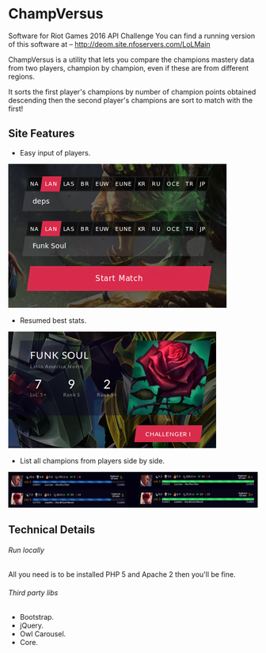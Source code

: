 # ChampVersus
Software for Riot Games 2016 API Challenge
You can find a running version of this software at – http://deom.site.nfoservers.com/LoLMain

ChampVersus is a utility that lets you compare the champions mastery data from two players, champion by champion, even if these are from different regions.

It sorts the first player's champions by number of champion points obtained descending then the second  player's champions are sort to match with the first!

## Site Features

* Easy input of players.

![Alt Text](https://github.com/mancarv/ChampVersus/blob/master/imagesReadme/cap1.png)

* Resumed best stats.

![Alt Text](https://github.com/mancarv/ChampVersus/blob/master/imagesReadme/cap2.png)

* List all champions from players side by side.

![Alt Text](https://github.com/mancarv/ChampVersus/blob/master/imagesReadme/cap3.png)

## Technical Details

###### Run locally 

All you need is to be installed PHP 5 and Apache 2 then you'll be fine.

###### Third party libs
* Bootstrap.
* jQuery. 
* Owl Carousel.
* Core.
